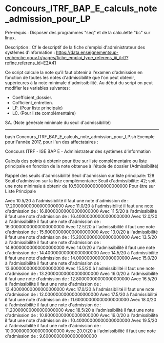 # Concours_ITRF_BAP_E_calculs_note_admission_pour_LP

Pré-requis : Disposer des programmes "seq" et de la calculette "bc" sur linux.

Description :
Cf le descriptif de la fiche d'emploi d'administrateur des systèmes d'information : https://data.enseignementsup-recherche.gouv.fr/pages/fiche_emploi_type_referens_iii_itrf/?refine.referens_id=E2A41

Ce script calcule la note qu'il faut obtenir à l'examen d'admission en fonction 
de toutes les notes d'admissibilité que l'on peut obtenir, supérieures à la note minimale d'admissibilité.
Au début du script on peut modifier les variables suivantes: 
- Coefficient_dossier.
- Cofficient_entretien.
- LP. (Pour liste principale)
- LC. (Pour liste complémentaire)

SA. (Note générale minimale du seuil d'admissibilité)

---

bash Concours_ITRF_BAP_E_calculs_note_admission_pour_LP.sh
Exemple pour l'année 2017, pour l'un des affectataires : 

Concours ITRF - IGE BAP E - Administrateur des systèmes d'information
 
Calculs des points à obtenir pour être sur liste complémentaire ou liste principale
en fonction de la note obtenue à l'étude de dossier (Admissibilité)

Rappel des seuils d'admissibilité
Seuil d'admission sur liste principale: 128
Seuil d'admission sur la liste complémentaire: 
Seuil d'admissibilité: 42; soit une note minimale à obtenir de 10.50000000000000000000
Pour être sur Liste Principale

Avec 10.5/20 à l'admissibilité il faut une note d'admission de : 17.20000000000000000000
Avec 11.0/20 à l'admissibilité il faut une note d'admission de : 16.80000000000000000000
Avec 11.5/20 à l'admissibilité il faut une note d'admission de : 16.40000000000000000000
Avec 12.0/20 à l'admissibilité il faut une note d'admission de : 16.00000000000000000000
Avec 12.5/20 à l'admissibilité il faut une note d'admission de : 15.60000000000000000000
Avec 13.0/20 à l'admissibilité il faut une note d'admission de : 15.20000000000000000000
Avec 13.5/20 à l'admissibilité il faut une note d'admission de : 14.80000000000000000000
Avec 14.0/20 à l'admissibilité il faut une note d'admission de : 14.40000000000000000000
Avec 14.5/20 à l'admissibilité il faut une note d'admission de : 14.00000000000000000000
Avec 15.0/20 à l'admissibilité il faut une note d'admission de : 13.60000000000000000000
Avec 15.5/20 à l'admissibilité il faut une note d'admission de : 13.20000000000000000000
Avec 16.0/20 à l'admissibilité il faut une note d'admission de : 12.80000000000000000000
Avec 16.5/20 à l'admissibilité il faut une note d'admission de : 12.40000000000000000000
Avec 17.0/20 à l'admissibilité il faut une note d'admission de : 12.00000000000000000000
Avec 17.5/20 à l'admissibilité il faut une note d'admission de : 11.60000000000000000000
Avec 18.0/20 à l'admissibilité il faut une note d'admission de : 11.20000000000000000000
Avec 18.5/20 à l'admissibilité il faut une note d'admission de : 10.80000000000000000000
Avec 19.0/20 à l'admissibilité il faut une note d'admission de : 10.40000000000000000000
Avec 19.5/20 à l'admissibilité il faut une note d'admission de : 10.00000000000000000000
Avec 20.0/20 à l'admissibilité il faut une note d'admission de : 9.60000000000000000000



